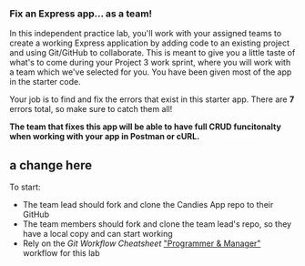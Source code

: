 ### Fix an Express app... as a team!

In this independent practice lab, you'll work with your assigned teams to create a working Express application by adding code to an existing project and using Git/GitHub to collaborate. This is meant to give you a little taste of what's to come during your Project 3 work sprint, where you will work with a team which we've selected for you. You have been given most of the app in the starter code.

Your job is to find and fix the errors that exist in this starter app. There are **7** errors total, so make sure to catch them all!


**The team that fixes this app will be able to have full CRUD funcitonalty when working with your app in Postman or cURL.**


a change here
---

To start:

- The team lead should fork and clone the Candies App repo to their GitHub
- The team members should fork and clone the team lead's repo, so they have a local copy and can start working
- Rely on the *Git Workflow Cheatsheet* ["Programmer & Manager"](https://github.com/mer8/broken-candies/blob/master/git_workflow_cheatsheet.md#our-workflows) workflow for this lab
